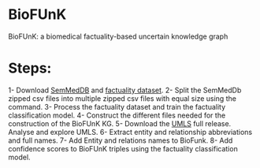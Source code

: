 # BioFUnK
BioFUnK: a biomedical factuality-based uncertain knowledge graph

# Steps:
1- Download [SemMedDB](https://lhncbc.nlm.nih.gov/ii/tools/SemRep_SemMedDB_SKR/SemMedDB_download.html) and [factuality dataset](https://data.lhncbc.nlm.nih.gov/umls-restricted/ii/tools/SemRep_SemMedDB_SKR/FactualityData.zip).
2- Split the SemMedDb zipped csv files into multiple zipped csv files with equal size using the command.
3- Process the factuality dataset and train the factuality classification model.
4- Construct the different files needed for the construction of the BioFUnK KG.
5- Download the [UMLS](https://www.nlm.nih.gov/research/umls/licensedcontent/umlsknowledgesources.html) full release. Analyse and explore UMLS.
6- Extract entity and relationship abbreviations and full names.
7- Add Entity and relations names to BioFunk.
8- Add confidence scores to BioFUnK triples using the factuality classification model.
  
